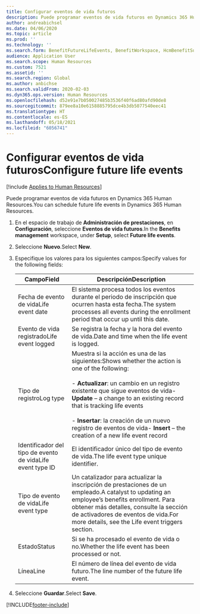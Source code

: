 ```yaml
---
title: Configurar eventos de vida futuros
description: Puede programar eventos de vida futuros en Dynamics 365 Human Resources.
author: andreabichsel
ms.date: 04/06/2020
ms.topic: article
ms.prod: ''
ms.technology: ''
ms.search.form: BenefitFutureLifeEvents, BenefitWorkspace, HcmBenefitSummaryPart
audience: Application User
ms.search.scope: Human Resources
ms.custom: 7521
ms.assetid: ''
ms.search.region: Global
ms.author: anbichse
ms.search.validFrom: 2020-02-03
ms.dyn365.ops.version: Human Resources
ms.openlocfilehash: d52e91e7b050027485b3536f40f6ad80afd90de8
ms.sourcegitcommit: 879ee8a10e6158885795dce4b3db5077540eec41
ms.translationtype: HT
ms.contentlocale: es-ES
ms.lasthandoff: 05/18/2021
ms.locfileid: "6056741"
---
```

# <a name="configure-future-life-events"></a><span data-ttu-id="754f8-103">Configurar eventos de vida futuros</span><span class="sxs-lookup"><span data-stu-id="754f8-103">Configure future life events</span></span>

[!include [Applies to Human Resources](../includes/applies-to-hr.md)]

<span data-ttu-id="754f8-104">Puede programar eventos de vida futuros en Dynamics 365 Human Resources.</span><span class="sxs-lookup"><span data-stu-id="754f8-104">You can schedule future life events in Dynamics 365 Human Resources.</span></span>

1. <span data-ttu-id="754f8-105">En el espacio de trabajo de **Administración de prestaciones**, en **Configuración**, seleccione **Eventos de vida futuros**.</span><span class="sxs-lookup"><span data-stu-id="754f8-105">In the **Benefits management** workspace, under **Setup**, select **Future life events**.</span></span>

2. <span data-ttu-id="754f8-106">Seleccione **Nuevo**.</span><span class="sxs-lookup"><span data-stu-id="754f8-106">Select **New**.</span></span>

3. <span data-ttu-id="754f8-107">Especifique los valores para los siguientes campos:</span><span class="sxs-lookup"><span data-stu-id="754f8-107">Specify values for the following fields:</span></span>

   | <span data-ttu-id="754f8-108">Campo</span><span class="sxs-lookup"><span data-stu-id="754f8-108">Field</span></span> | <span data-ttu-id="754f8-109">Descripción</span><span class="sxs-lookup"><span data-stu-id="754f8-109">Description</span></span> |
   | --- | --- |
   | <span data-ttu-id="754f8-110">Fecha de evento de vida</span><span class="sxs-lookup"><span data-stu-id="754f8-110">Life event date</span></span> | <span data-ttu-id="754f8-111">El sistema procesa todos los eventos durante el periodo de inscripción que ocurren hasta esta fecha.</span><span class="sxs-lookup"><span data-stu-id="754f8-111">The system processes all events during the enrollment period that occur up until this date.</span></span> |
   | <span data-ttu-id="754f8-112">Evento de vida registrado</span><span class="sxs-lookup"><span data-stu-id="754f8-112">Life event logged</span></span> | <span data-ttu-id="754f8-113">Se registra la fecha y la hora del evento de vida.</span><span class="sxs-lookup"><span data-stu-id="754f8-113">Date and time when the life event is logged.</span></span> |
   | <span data-ttu-id="754f8-114">Tipo de registro</span><span class="sxs-lookup"><span data-stu-id="754f8-114">Log type</span></span> | <span data-ttu-id="754f8-115">Muestra si la acción es una de las siguientes:</span><span class="sxs-lookup"><span data-stu-id="754f8-115">Shows whether the action is one of the following:</span></span></br></br><span data-ttu-id="754f8-116">- **Actualizar**: un cambio en un registro existente que sigue eventos de vida</span><span class="sxs-lookup"><span data-stu-id="754f8-116">- **Update** – a change to an existing record that is tracking life events</span></span></br></br><span data-ttu-id="754f8-117">- **Insertar**: la creación de un nuevo registro de eventos de vida</span><span class="sxs-lookup"><span data-stu-id="754f8-117">- **Insert** – the creation of a new life event record</span></span> |
   | <span data-ttu-id="754f8-118">Identificador del tipo de evento de vida</span><span class="sxs-lookup"><span data-stu-id="754f8-118">Life event type ID</span></span> | <span data-ttu-id="754f8-119">El identificador único del tipo de evento de vida.</span><span class="sxs-lookup"><span data-stu-id="754f8-119">The life event type unique identifier.</span></span> |
   | <span data-ttu-id="754f8-120">Tipo de evento de vida</span><span class="sxs-lookup"><span data-stu-id="754f8-120">Life event type</span></span> | <span data-ttu-id="754f8-121">Un catalizador para actualizar la inscripción de prestaciones de un empleado.</span><span class="sxs-lookup"><span data-stu-id="754f8-121">A catalyst to updating an employee’s benefits enrollment.</span></span> <span data-ttu-id="754f8-122">Para obtener más detalles, consulte la sección de activadores de eventos de vida.</span><span class="sxs-lookup"><span data-stu-id="754f8-122">For more details, see the Life event triggers section.</span></span> |
   | <span data-ttu-id="754f8-123">Estado</span><span class="sxs-lookup"><span data-stu-id="754f8-123">Status</span></span> | <span data-ttu-id="754f8-124">Si se ha procesado el evento de vida o no.</span><span class="sxs-lookup"><span data-stu-id="754f8-124">Whether the life event has been processed or not.</span></span> |
   | <span data-ttu-id="754f8-125">Línea</span><span class="sxs-lookup"><span data-stu-id="754f8-125">Line</span></span> | <span data-ttu-id="754f8-126">El número de línea del evento de vida futuro.</span><span class="sxs-lookup"><span data-stu-id="754f8-126">The line number of the future life event.</span></span> |

4. <span data-ttu-id="754f8-127">Seleccione **Guardar**.</span><span class="sxs-lookup"><span data-stu-id="754f8-127">Select **Save**.</span></span> 


[!INCLUDE[footer-include](../includes/footer-banner.md)]